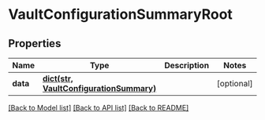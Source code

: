 # VaultConfigurationSummaryRoot

## Properties
Name | Type | Description | Notes
------------ | ------------- | ------------- | -------------
**data** | [**dict(str, VaultConfigurationSummary)**](VaultConfigurationSummary.md) |  | [optional] 

[[Back to Model list]](../README.md#documentation-for-models) [[Back to API list]](../README.md#documentation-for-api-endpoints) [[Back to README]](../README.md)


